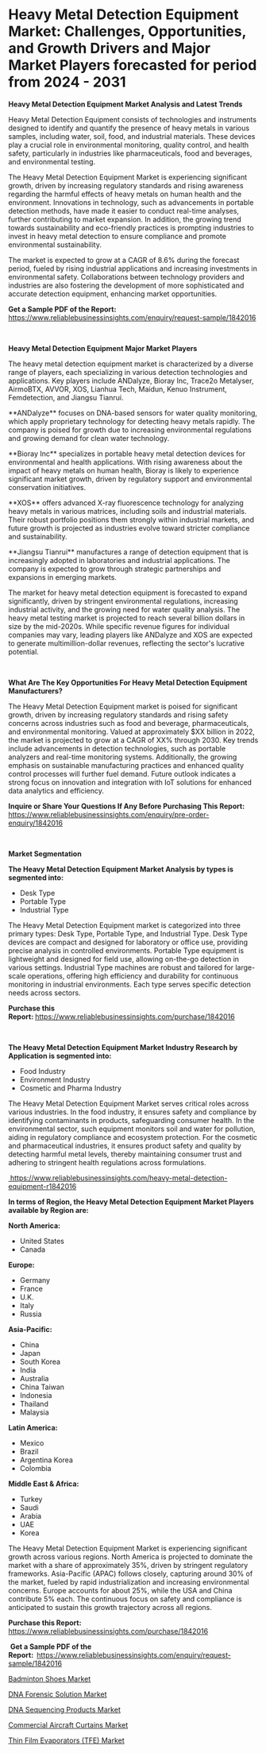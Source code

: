 <p><h1>Heavy Metal Detection Equipment Market: Challenges, Opportunities, and Growth Drivers and Major Market Players forecasted for period from 2024 - 2031</h1></p><p><strong>Heavy Metal Detection Equipment Market Analysis and Latest Trends</strong></p>
<p><p>Heavy Metal Detection Equipment consists of technologies and instruments designed to identify and quantify the presence of heavy metals in various samples, including water, soil, food, and industrial materials. These devices play a crucial role in environmental monitoring, quality control, and health safety, particularly in industries like pharmaceuticals, food and beverages, and environmental testing.</p><p>The Heavy Metal Detection Equipment Market is experiencing significant growth, driven by increasing regulatory standards and rising awareness regarding the harmful effects of heavy metals on human health and the environment. Innovations in technology, such as advancements in portable detection methods, have made it easier to conduct real-time analyses, further contributing to market expansion. In addition, the growing trend towards sustainability and eco-friendly practices is prompting industries to invest in heavy metal detection to ensure compliance and promote environmental sustainability.</p><p>The market is expected to grow at a CAGR of 8.6% during the forecast period, fueled by rising industrial applications and increasing investments in environmental safety. Collaborations between technology providers and industries are also fostering the development of more sophisticated and accurate detection equipment, enhancing market opportunities.</p></p>
<p><strong>Get a Sample PDF of the Report:&nbsp;</strong> <a href="https://www.reliablebusinessinsights.com/enquiry/request-sample/1842016?utm_campaign=48&utm_medium=2&utm_source=Github&utm_content=ia&utm_term=19112024&utm_id=heavy-metal-detection-equipment">https://www.reliablebusinessinsights.com/enquiry/request-sample/1842016</a></p>
<p>&nbsp;</p>
<p><strong>Heavy Metal Detection Equipment Major Market Players</strong></p>
<p><p>The heavy metal detection equipment market is characterized by a diverse range of players, each specializing in various detection technologies and applications. Key players include ANDalyze, Bioray Inc, Trace2o Metalyser, AirmoBTX, AVVOR, XOS, Lianhua Tech, Maidun, Kenuo Instrument, Femdetection, and Jiangsu Tianrui.</p><p>**ANDalyze** focuses on DNA-based sensors for water quality monitoring, which apply proprietary technology for detecting heavy metals rapidly. The company is poised for growth due to increasing environmental regulations and growing demand for clean water technology.</p><p>**Bioray Inc** specializes in portable heavy metal detection devices for environmental and health applications. With rising awareness about the impact of heavy metals on human health, Bioray is likely to experience significant market growth, driven by regulatory support and environmental conservation initiatives.</p><p>**XOS** offers advanced X-ray fluorescence technology for analyzing heavy metals in various matrices, including soils and industrial materials. Their robust portfolio positions them strongly within industrial markets, and future growth is projected as industries evolve toward stricter compliance and sustainability.</p><p>**Jiangsu Tianrui** manufactures a range of detection equipment that is increasingly adopted in laboratories and industrial applications. The company is expected to grow through strategic partnerships and expansions in emerging markets.</p><p>The market for heavy metal detection equipment is forecasted to expand significantly, driven by stringent environmental regulations, increasing industrial activity, and the growing need for water quality analysis. The heavy metal testing market is projected to reach several billion dollars in size by the mid-2020s. While specific revenue figures for individual companies may vary, leading players like ANDalyze and XOS are expected to generate multimillion-dollar revenues, reflecting the sector's lucrative potential.</p></p>
<p>&nbsp;</p>
<p><strong>What Are The Key Opportunities For Heavy Metal Detection Equipment Manufacturers?</strong></p>
<p><p>The Heavy Metal Detection Equipment market is poised for significant growth, driven by increasing regulatory standards and rising safety concerns across industries such as food and beverage, pharmaceuticals, and environmental monitoring. Valued at approximately $XX billion in 2022, the market is projected to grow at a CAGR of XX% through 2030. Key trends include advancements in detection technologies, such as portable analyzers and real-time monitoring systems. Additionally, the growing emphasis on sustainable manufacturing practices and enhanced quality control processes will further fuel demand. Future outlook indicates a strong focus on innovation and integration with IoT solutions for enhanced data analytics and efficiency.</p></p>
<p><strong>Inquire or Share Your Questions If Any Before Purchasing This Report:</strong> <a href="https://www.reliablebusinessinsights.com/enquiry/pre-order-enquiry/1842016?utm_campaign=48&utm_medium=2&utm_source=Github&utm_content=ia&utm_term=19112024&utm_id=heavy-metal-detection-equipment">https://www.reliablebusinessinsights.com/enquiry/pre-order-enquiry/1842016</a></p>
<p>&nbsp;</p>
<p><strong>Market Segmentation</strong></p>
<p><strong>The Heavy Metal Detection Equipment Market Analysis by types is segmented into:</strong></p>
<p><ul><li>Desk Type</li><li>Portable Type</li><li>Industrial Type</li></ul></p>
<p><p>The Heavy Metal Detection Equipment market is categorized into three primary types: Desk Type, Portable Type, and Industrial Type. Desk Type devices are compact and designed for laboratory or office use, providing precise analysis in controlled environments. Portable Type equipment is lightweight and designed for field use, allowing on-the-go detection in various settings. Industrial Type machines are robust and tailored for large-scale operations, offering high efficiency and durability for continuous monitoring in industrial environments. Each type serves specific detection needs across sectors.</p></p>
<p><strong>Purchase this Report:&nbsp;</strong><a href="https://www.reliablebusinessinsights.com/purchase/1842016?utm_campaign=48&utm_medium=2&utm_source=Github&utm_content=ia&utm_term=19112024&utm_id=heavy-metal-detection-equipment">https://www.reliablebusinessinsights.com/purchase/1842016</a></p>
<p>&nbsp;</p>
<p><strong>The Heavy Metal Detection Equipment Market Industry Research by Application is segmented into:</strong></p>
<p><ul><li>Food Industry</li><li>Environment Industry</li><li>Cosmetic and Pharma Industry</li></ul></p>
<p><p>The Heavy Metal Detection Equipment Market serves critical roles across various industries. In the food industry, it ensures safety and compliance by identifying contaminants in products, safeguarding consumer health. In the environmental sector, such equipment monitors soil and water for pollution, aiding in regulatory compliance and ecosystem protection. For the cosmetic and pharmaceutical industries, it ensures product safety and quality by detecting harmful metal levels, thereby maintaining consumer trust and adhering to stringent health regulations across formulations.</p></p>
<p><a href="https://www.reliablebusinessinsights.com/heavy-metal-detection-equipment-r1842016?utm_campaign=48&utm_medium=2&utm_source=Github&utm_content=ia&utm_term=19112024&utm_id=heavy-metal-detection-equipment">&nbsp;https://www.reliablebusinessinsights.com/heavy-metal-detection-equipment-r1842016</a></p>
<p><strong>In terms of Region, the Heavy Metal Detection Equipment Market Players available by Region are:</strong></p>
<p>
    <p> <strong> North America: </strong>
        <ul>
            <li>United States</li>
            <li>Canada</li>
        </ul>
        </p> 
    <p> <strong> Europe: </strong>
        <ul>
            <li>Germany</li>
            <li>France</li>
            <li>U.K.</li>
            <li>Italy</li>
            <li>Russia</li>
        </ul>
        </p> 
    <p> <strong> Asia-Pacific: </strong>
        <ul>
            <li>China</li>
            <li>Japan</li>
            <li>South Korea</li>
            <li>India</li>
            <li>Australia</li>
            <li>China Taiwan</li>
            <li>Indonesia</li>
            <li>Thailand</li>
            <li>Malaysia</li>
        </ul>
        </p> 
    <p> <strong> Latin America: </strong>
        <ul>
            <li>Mexico</li>
            <li>Brazil</li>
            <li>Argentina Korea</li>
            <li>Colombia</li>
        </ul>
        </p> 
    <p> <strong> Middle East & Africa: </strong>
        <ul>
            <li>Turkey</li>
            <li>Saudi</li>
            <li>Arabia</li>
            <li>UAE</li>
            <li>Korea</li>
        </ul>
    </p>
    </p>
<p><p>The Heavy Metal Detection Equipment Market is experiencing significant growth across various regions. North America is projected to dominate the market with a share of approximately 35%, driven by stringent regulatory frameworks. Asia-Pacific (APAC) follows closely, capturing around 30% of the market, fueled by rapid industrialization and increasing environmental concerns. Europe accounts for about 25%, while the USA and China contribute 5% each. The continuous focus on safety and compliance is anticipated to sustain this growth trajectory across all regions.</p></p>
<p><strong>Purchase this Report: </strong><a href="https://www.reliablebusinessinsights.com/purchase/1842016?utm_campaign=48&utm_medium=2&utm_source=Github&utm_content=ia&utm_term=19112024&utm_id=heavy-metal-detection-equipment">https://www.reliablebusinessinsights.com/purchase/1842016</a></p>
<p>&nbsp;<strong>Get a Sample PDF of the Report:&nbsp;&nbsp;</strong><a href="https://www.reliablebusinessinsights.com/enquiry/request-sample/1842016?utm_campaign=48&utm_medium=2&utm_source=Github&utm_content=ia&utm_term=19112024&utm_id=heavy-metal-detection-equipment">https://www.reliablebusinessinsights.com/enquiry/request-sample/1842016</a></p>
<p><strong></strong></p>
<p><p><a href="https://www.linkedin.com/pulse/badminton-shoes-market-global-trends-forecast-2024-2031-jccvc?utm_campaign=48&utm_medium=2&utm_source=Github&utm_content=ia&utm_term=19112024&utm_id=heavy-metal-detection-equipment">Badminton Shoes Market</a></p><p><a href="https://issuu.com/reportprime-2/docs/dna-forensic-solution-market-size-2_327a009d8dac36?utm_campaign=48&utm_medium=2&utm_source=Github&utm_content=ia&utm_term=19112024&utm_id=heavy-metal-detection-equipment">DNA Forensic Solution Market</a></p><p><a href="https://issuu.com/reportprime-2/docs/dna-sequencing-products-market-size_c24bc7a17d35fb?utm_campaign=48&utm_medium=2&utm_source=Github&utm_content=ia&utm_term=19112024&utm_id=heavy-metal-detection-equipment">DNA Sequencing Products Market</a></p><p><a href="https://www.linkedin.com/pulse/regulatory-landscape-its-influence-global-commercial-aircraft-gew6c?utm_campaign=48&utm_medium=2&utm_source=Github&utm_content=ia&utm_term=19112024&utm_id=heavy-metal-detection-equipment">Commercial Aircraft Curtains Market</a></p><p><a href="https://github.com/kathiestrine5ty/Market-Research-Report-List-1/blob/main/thin-film-evaporators-tfe-market.md?utm_campaign=48&utm_medium=2&utm_source=Github&utm_content=ia&utm_term=19112024&utm_id=heavy-metal-detection-equipment">Thin Film Evaporators (TFE) Market</a></p></p>